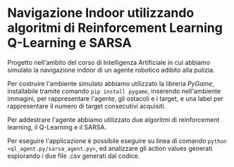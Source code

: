 # Navigazione Indoor utilizzando algoritmi di Reinforcement Learning Q-Learning e SARSA
Progetto nell'ambito del corso di Intelligenza Artificiale in cui abbiamo simulato la navigazione indoor di un agente robotico adibito alla pulizia.

Per costruire l'ambiente simulato abbiamo utilizzato la libreria *PyGame*, installabile tramite comando `pip install pygame`, inserendo nell'ambiente immagini, per rappresentare l'agente, gli ostacoli e i target, e una label per rappresentare il numero di target consecutivi acquisiti.

Per addestrare l'agente abbiamo utilizzato due algoritmi di reinforcement learning, il Q-Learning e il SARSA.

Per eseguire l'applicazione è possibile eseguire su linea di comando `python <ql_agent.py/sarsa_agent.py>`, ed analizzare gli action values generati esplorando i due file .csv generati dal codice.

